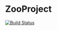 # ZooProject
[![Build Status](https://www.travis-ci.org/AminKajeiou/ZooProject.svg?branch=master)](https://www.travis-ci.org/AminKajeiou/ZooProject)
